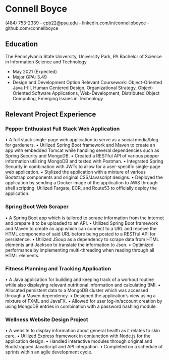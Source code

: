 # Connell Boyce
(484) 753-2339  -  cpb22@psu.edu  -  linkedin.com/in/connellpboyce  -  github.com/connellboyce

## Education
The Pennsylvania State University, University Park, PA 
Bachelor of Science in Information Science and Technology 
- May 2021 (Expected)
- Major GPA: 3.49
- Design and Development Option
Relevant Coursework: Object-Oriented Java I-III, Human Centered Design, Organizational Strategy, Object-Oriented Software
Applications, Web-Development, Distributed Object Computing, Emerging Issues in Technology

## Relevant Project Experience
### Pepper Enthusiast Full Stack Web Application
• A full stack single-page web application to serve as a social media/blog for gardeners.
• Utilized Spring Boot framework and Maven to create an app with embedded Tomcat while handling several dependencies
such as Spring Security and MongoDB.
• Created a RESTful API of various pepper information utilizing MongoDB and tested with Postman.
• Integrated Spring Security in combination with JWTs to allow for a user-specific single-page web application.
• Stylized the application with a mixture of various Bootstrap components and original CSS/Javascript designs.
• Deployed the application by sending a Docker image of the application to AWS through shell scripting. Utilized Fargate,
ECR, and Route53 to officially deploy the application.

### Spring Boot Web Scraper
• A Spring Boot app which is tailored to scrape information from the internet and prepare it to be uploaded to an API.
• Utilized Spring Boot framework and Maven to create an app which can connect to a URL and receive the HTML
components of said URL before being posted to a RESTful API for persistence.
• Utilized JSoup as a dependency to scrape data from HTML elements and Jackson to translate the information to Json.
• Optimized performance by implementing multi-threading when reading through all HTML elements.

### Fitness Planning and Tracking Application
• A Java application for building and keeping track of a workout routine while also displaying relevant nutritional
information and calculating BMI.
• Allocated persistent data to a MongoDB cluster which was accessed through a Maven dependency.
• Designed the application’s view using a mixture of FXML and JavaFX.
• Allowed for user log-in/account creation by using MongoDB entries in combination with a password hashing module.

### Wellness Website Design Project
• A website to display information about general health as it relates to skin care.
• Utilized Express framework in conjunction with Node.js for the application design.
• Handled interactive modules through original and Bootstrapped JavaScript and API integration.
• Completed on a schedule of sprints within an agile development cycle.
